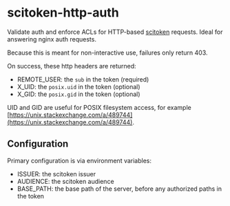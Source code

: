 # scitoken-http-auth
Validate auth and enforce ACLs for HTTP-based [scitoken](https://scitokens.org) requests. Ideal for answering nginx auth requests.

Because this is meant for non-interactive use, failures only return 403.

On success, these http headers are returned:
* REMOTE_USER: the `sub` in the token (required)
* X_UID: the `posix.uid` in the token (optional)
* X_GID: the `posix.gid` in the token (optional)

UID and GID are useful for POSIX filesystem access, for example [https://unix.stackexchange.com/a/489744](https://unix.stackexchange.com/a/489744).

## Configuration

Primary configuration is via environment variables:

* ISSUER: the scitoken issuer
* AUDIENCE: the scitoken audience
* BASE_PATH: the base path of the server, before any authorized paths in the token
